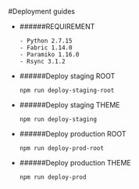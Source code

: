 #Deployment guides

- ######REQUIREMENT

	```
	- Python 2.7.15
	- Fabric 1.14.0
	- Paramiko 1.16.0
	- Rsync 3.1.2
	```

- ######Deploy staging ROOT

	```
	npm run deploy-staging-root
	```

- ######Deploy staging THEME

	```
	npm run deploy-staging
	```

- ######Deploy production ROOT

	```
	npm run deploy-prod-root
	```

- ######Deploy production THEME

	```
	npm run deploy-prod
	```
